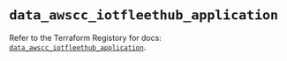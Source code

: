 # `data_awscc_iotfleethub_application`

Refer to the Terraform Registory for docs: [`data_awscc_iotfleethub_application`](https://registry.terraform.io/providers/hashicorp/awscc/0.70.0/docs/data-sources/iotfleethub_application).
